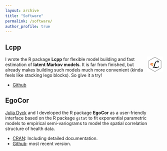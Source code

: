 ```yaml
---
layout: archive
title: "Software"
permalink: /software/
author_profile: true
---
```


## Lcpp  
<img src ="../images/Lcpp_logo_new.png" align = "right" width = 10%/>

I wrote the R package **Lcpp** for flexible model building and fast estimation of **latent Markov models**. It is far from finished, but already makes building such models much more convenient (kinda feels like stacking lego blocks). So give it a try!

* <a href = "https://github.com/janoleko/Lcpp" target = "_blank">Github</a>

## EgoCor
<a href = "https://www.uni-bielefeld.de/fakultaeten/wirtschaftswissenschaften/lehrbereiche/stats/team/julia-dyck-(m.sc.)/" target="_blank">Julia Dyck</a> and I developed the R package **EgoCor** as a user-friendly interface based on the R package `gstat` to fit exponential parametric models to empirical semi-variograms to model the spatial correlation structure of health data.

* <a href = "https://cran.r-project.org/web/packages/EgoCor/index.html" target="_blank">CRAN</a>: Including detailed documentation.
* <a href = "" target = "_blank">Github</a>: most recent version.
